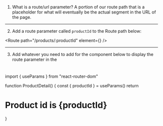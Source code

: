 1. What is a route/url parameter?
   A portion of our route path that is a placeholder for what will eventually
   be the actual segment in the URL of the page.

---

2. Add a route parameter called `productId` to the Route path below:

<Route path="/products/:productId" element={<ProductDetail />} />

---

3. Add whatever you need to add for the component below to display
   the route parameter in the <h1>

import { useParams } from "react-router-dom"

function ProductDetail() {
const { productId } = useParams()
return <h1>Product id is {productId}</h1>
}
